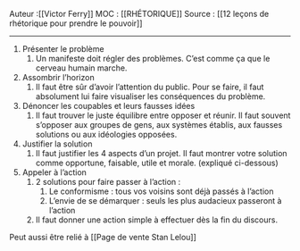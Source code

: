 
Auteur :[[Victor Ferry]]
MOC : [[RHÉTORIQUE]]
Source : [[12 leçons de rhétorique pour prendre le pouvoir]]
***

1. Présenter le problème
	1. Un manifeste doit régler des problèmes. C’est comme ça que le cerveau humain marche.
2. Assombrir l’horizon
	1. Il faut être sûr d’avoir l’attention du public. Pour se faire, il faut absolument lui faire visualiser les conséquences du problème.
3. Dénoncer les coupables et leurs fausses idées
	1. Il faut trouver le juste équilibre entre opposer et réunir. Il faut souvent s’opposer aux groupes de gens, aux systèmes établis, aux fausses solutions ou aux idéologies opposées.
4. Justifier la solution
	1. Il faut justifier les 4 aspects d’un projet. Il faut montrer votre solution comme opportune, faisable, utile et morale. (expliqué ci-dessous)
5. Appeler à l’action
	1. 2 solutions pour faire passer à l’action :
		1. Le conformisme : tous vos voisins sont déjà passés à l’action
		2. L’envie de se démarquer : seuls les plus audacieux passeront à l’action
	2. Il faut donner une action simple à effectuer dès la fin du discours.

Peut aussi être relié à [[Page de vente Stan Lelou]]